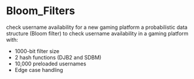 # Bloom_Filters
check username availability for a new gaming platform
a probabilistic data structure (Bloom filter) to check username availability in a gaming platform with:
- 1000-bit filter size
-	2 hash functions (DJB2 and SDBM)
-	10,000 preloaded usernames
-	Edge case handling
